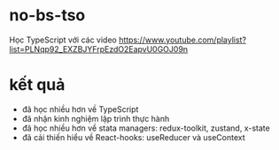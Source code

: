 # no-bs-tso

Học TypeScript với các video https://www.youtube.com/playlist?list=PLNqp92_EXZBJYFrpEzdO2EapvU0GOJ09n

# kết quả 

* đã học nhiều hơn về TypeScript
* đã nhận kinh nghiệm lập trình thực hành
* đã học nhiều hơn về stata managers: redux-toolkit, zustand, x-state 
* đã cải thiến hiểu về React-hooks: useReducer và useContext
